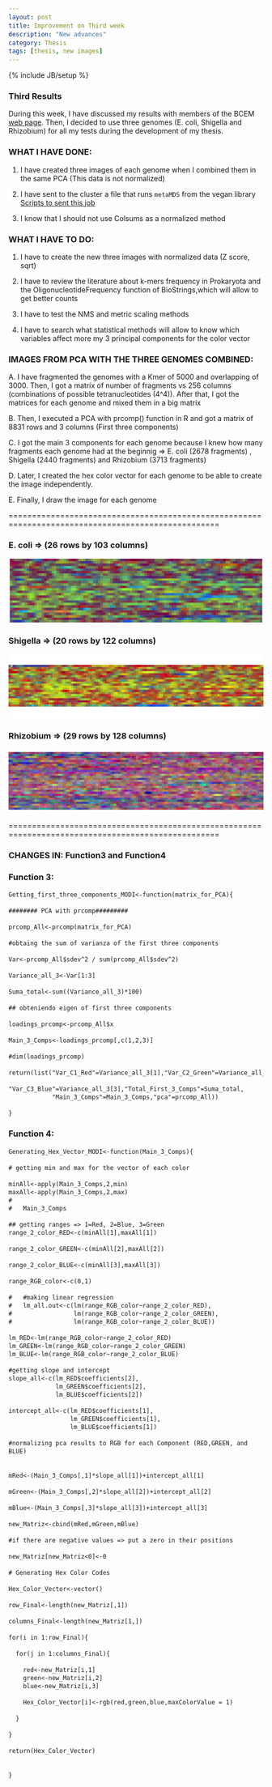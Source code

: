 ```yaml
---
layout: post
title: Improvement on Third week
description: "New advances"
category: Thesis
tags: [thesis, new images]
---
```


{% include JB/setup %}

### Third Results

During this week, I have discussed my results with members of the BCEM [web page](http://bcem.uniandes.edu.co/wordpress/). Then, I decided to use three genomes (E. coli, Shigella and Rhizobium) for all my tests during the development of my thesis. 

### WHAT I HAVE DONE:

1. I have created three images of each genome when I combined them in the same PCA (This data is not normalized)

2. I have sent to the cluster a file that runs `metaMDS` from the vegan library [Scripts to sent this job](/Scripts/submit_metaMDS_in_cluster.R)

3. I know that I should not use Colsums as a normalized method

### WHAT I HAVE TO DO:

1. I have to create the new three images with normalized data (Z score, sqrt)

2. I have to review the literature about k-mers frequency in Prokaryota and the OligonucleotideFrequency function of BioStrings,which will allow to get better counts

3. I have to test the NMS and metric scaling methods

4. I have to search what statistical methods will allow to know which variables affect more my 3 principal components for
the color vector

### IMAGES FROM PCA WITH THE THREE GENOMES COMBINED:

A. I have fragmented the genomes with a Kmer of 5000 and overlapping of 3000. Then, I got a matrix of number of fragments vs 256 columns (combinations of possible tetranucleotides (4^4)). After that, I got the matrices for each genome and mixed them in a big matrix

B. Then, I executed a PCA with prcomp() function in R and got a matrix of 8831 rows and 3 columns (First three components)

C. I got the main 3 components for each genome because I knew how many fragments each genome had at the beginnig => E. coli (2678 fragments) , Shigella (2440 fragments) and Rhizobium (3713 fragments)

D. Later, I created the hex color vector for each genome to be able to create the image independently. 

E. Finally, I draw the image for each genome
  
===================================================================================================

### E. coli => (26 rows by 103 columns)
![center](/Figs/Semana3/Ecoli_last.png) 

### Shigella => (20 rows by 122 columns)
![center](/Figs/Semana3/Shigella_last.png)

### Rhizobium => (29 rows by 128 columns)
![center](/Figs/Semana3/Rhizobium_last.png)

===================================================================================================

### CHANGES IN: Function3 and Function4

### Function 3:

    Getting_first_three_components_MODI<-function(matrix_for_PCA){
    
    ######## PCA with prcomp#########
    
    prcomp_All<-prcomp(matrix_for_PCA)
    
    #obtaing the sum of varianza of the first three components
    
    Var<-prcomp_All$sdev^2 / sum(prcomp_All$sdev^2)
    
    Variance_all_3<-Var[1:3]
    
    Suma_total<-sum((Variance_all_3)*100)
    
    ## obteniendo eigen of first three components 
    
    loadings_prcomp<-prcomp_All$x
    
    Main_3_Comps<-loadings_prcomp[,c(1,2,3)]
    
    #dim(loadings_prcomp)
    
    return(list("Var_C1_Red"=Variance_all_3[1],"Var_C2_Green"=Variance_all_3[2],
                "Var_C3_Blue"=Variance_all_3[3],"Total_First_3_Comps"=Suma_total,
                "Main_3_Comps"=Main_3_Comps,"pca"=prcomp_All))
    
    }

### Function 4:

    Generating_Hex_Vector_MODI<-function(Main_3_Comps){
    
    # getting min and max for the vector of each color
    
    minAll<-apply(Main_3_Comps,2,min)
    maxAll<-apply(Main_3_Comps,2,max)
    #   
    #   Main_3_Comps
    
    ## getting ranges => 1=Red, 2=Blue, 3=Green
    range_2_color_RED<-c(minAll[1],maxAll[1])
    
    range_2_color_GREEN<-c(minAll[2],maxAll[2])
    
    range_2_color_BLUE<-c(minAll[3],maxAll[3])
    
    range_RGB_color<-c(0,1)
    
    #   #making linear regression
    #   lm_all.out<-c(lm(range_RGB_color~range_2_color_RED),
    #                 lm(range_RGB_color~range_2_color_GREEN),
    #                 lm(range_RGB_color~range_2_color_BLUE))
    
    lm_RED<-lm(range_RGB_color~range_2_color_RED)
    lm_GREEN<-lm(range_RGB_color~range_2_color_GREEN)
    lm_BLUE<-lm(range_RGB_color~range_2_color_BLUE)
    
    #getting slope and intercept
    slope_all<-c(lm_RED$coefficients[2],
                 lm_GREEN$coefficients[2],
                 lm_BLUE$coefficients[2])
    
    intercept_all<-c(lm_RED$coefficients[1],
                     lm_GREEN$coefficients[1],
                     lm_BLUE$coefficients[1])
    
    #normalizing pca results to RGB for each Component (RED,GREEN, and BLUE)
    
    
    mRed<-(Main_3_Comps[,1]*slope_all[1])+intercept_all[1]
    
    mGreen<-(Main_3_Comps[,2]*slope_all[2])+intercept_all[2]
    
    mBlue<-(Main_3_Comps[,3]*slope_all[3])+intercept_all[3]
    
    new_Matriz<-cbind(mRed,mGreen,mBlue)
    
    #if there are negative values => put a zero in their positions
    
    new_Matriz[new_Matriz<0]<-0
    
    # Generating Hex Color Codes
    
    Hex_Color_Vector<-vector()
    
    row_Final<-length(new_Matriz[,1])
    
    columns_Final<-length(new_Matriz[1,])
    
    for(i in 1:row_Final){
      
      for(j in 1:columns_Final){
        
        red<-new_Matriz[i,1]
        green<-new_Matriz[i,2]
        blue<-new_Matriz[i,3]
        
        Hex_Color_Vector[i]<-rgb(red,green,blue,maxColorValue = 1)
        
      }
      
    }
    
    return(Hex_Color_Vector)
    
    
    }





  

  





